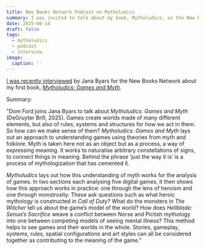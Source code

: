 ```yaml
---
title: New Books Network Podcast on Mytholudics
summary: I was invited to talk about my book, Mytholudics, on the New Books Network
date: 2025-08-14
draft: false
tags:
  - mytholudics
  - podcast
  - interview
image:
  caption: ''
---
```


[I was recently interviewed](https://newbooksnetwork.com/mytholudics) by Jana Byars for the New Books Network about my first book, [*Mytholudics: Games and Myth*](https://www.degruyter.com/document/isbn/9783111341279/html).

Summary:

"Dom Ford joins Jana Byars to talk about *Mytholudics: Games and Myth* (DeGruyter Brill, 2025). Games create worlds made of many different elements, but also of rules, systems and structures for how we act in them. So how can we make sense of them? *Mytholudics: Games and Myth* lays out an approach to understanding games using theories from myth and folklore. Myth is taken here not as an object but as a process, a way of expressing meaning. It works to naturalise arbitrary constellations of signs, to connect things in meaning. Behind the phrase ‘just the way it is’ is a process of mythologization that has cemented it. 

*Mytholudics* lays out how this understanding of myth works for the analysis of games. In two sections each analysing five digital games, it then shows how this approach works in practice: one through the lens of heroism and one through monstrosity. These ask questions such as what heroic mythology is constructed in *Call of Duty*? What do the monsters in *The Witcher* tell us about the game’s model of the world? How does *Hellblade: Senua’s Sacrifice* weave a conflict between Norse and Pictish mythology into one between competing models of seeing mental illness? This method helps to see games and their worlds in the whole. Stories, gameplay, systems, rules, spatial configurations and art styles can all be considered together as contributing to the meaning of the game."